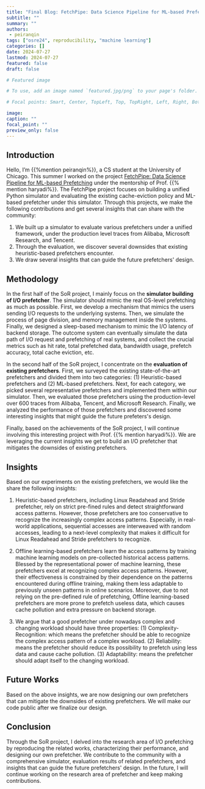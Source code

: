 ```yaml
---
title: "Final Blog: FetchPipe: Data Science Pipeline for ML-based Prefetching"
subtitle: ""
summary: ""
authors:
 - peiranqin
tags: ["osre24", reproducibility, "machine learning"]
categories: []
date: 2024-07-27
lastmod: 2024-07-27
featured: false
draft: false

# Featured image

# To use, add an image named `featured.jpg/png` to your page's folder.

# Focal points: Smart, Center, TopLeft, Top, TopRight, Left, Right, BottomLeft, Bottom, BottomRight.

image:
caption: ""
focal_point: ""
preview_only: false
---
```



## Introduction  


Hello, I’m {{%mention peiranqin%}}, a CS student at the University of Chicago. This summer I worked on the project [FetchPipe: Data Science Pipeline for ML-based Prefetching](/project/osre24/uchicago/fetchpipe/) under the mentorship of Prof. {{% mention haryadi%}}. The FetchPipe project focuses on building a unified Python simulator and evaluating the existing cache-eviction policy and ML-based prefetcher under this simulator. Through this projects, we make the following contributions and get several insights that can share with the community:  


1. We built up a simulator to evaluate various prefetchers under a unified framework, under the production level traces from Alibaba, Microsoft Research, and Tencent.  
2. Through the evaluation, we discover several downsides that existing heuristic-based prefetchers encounter.  
3. We draw several insights that can guide the future prefetchers' design.  


## Methodology  
In the first half of the SoR project, I mainly focus on the **simulator building of I/O prefetcher**. The simulator should mimic the real OS-level prefetching as much as possible. First, we develop a mechanism that mimics the users sending I/O requests to the underlying systems. Then, we simulate the process of page division, and memory management inside the systems. Finally, we designed a sleep-based mechanism to mimic the I/O latency of backend storage. The outcome system can eventually simulate the data path of I/O request and prefetching of real systems, and collect the crucial metrics such as hit rate, total prefetched data, bandwidth usage, prefetch accuracy, total cache eviction, etc.  


In the second half of the SoR project, I concentrate on the **evaluation of existing prefetchers**. First, we surveyed the existing state-of-the-art prefetchers and divided them into two categories: (1) Heuristic-based prefetchers and (2) ML-based prefetchers. Next, for each category, we picked several representative prefetchers and implemented them within our simulator. Then, we evaluated those prefetchers using the production-level over 600 traces from Alibaba, Tencent, and Microsoft Research. Finally, we analyzed the performance of those prefetchers and discovered some interesting insights that might guide the future prefeters's design.  


Finally, based on the achievements of the SoR project, I will continue involving this interesting project with Prof. {{% mention haryadi%}}. We are leveraging the current insights we get to build an I/O prefetcher that mitigates the downsides of existing prefetchers.  




## Insights  
Based on our experiments on the existing prefetchers, we would like the share the following insights:
1. Heuristic-based prefetchers, including Linux Readahead and Stride prefetcher, rely on strict pre-fined rules and detect straightforward access patterns. However, those prefetchers are too conservative to recognize the increasingly complex access patterns. Especially, in real-world applications, sequential accesses are interweaved with random accesses, leading to a next-level complexity that makes it difficult for Linux Readahead and Stride prefetchers to recognize.  


2. Offline learning-based prefetchers learn the access patterns by training machine learning models on pre-collected historical access patterns. Blessed by the representational power of machine learning, these prefetchers excel at recognizing complex access patterns. However, their effectiveness is constrained by their dependence on the patterns encountered during offline training, making them less adaptable to previously unseen patterns in online scenarios. Moreover, due to not relying on the pre-defined rule of prefetching, Offline learning-based prefetchers are more prone to prefetch useless data, which causes cache pollution and extra pressure on backend storage.  


3. We argue that a good prefetcher under nowadays complex and changing workload should have three properties: (1) Complexity-Recognition: which means the prefetcher should be able to recognize the complex access pattern of a complex workload. (2) Reliability: means the prefetcher should reduce its possibility to prefetch using less data and cause cache pollution. (3) Adaptability: means the prefetcher should adapt itself to the changing workload.  


## Future Works  


Based on the above insights, we are now designing our own prefetchers that can mitigate the downsides of existing prefetchers. We will make our code public after we finalize our design.  


## Conclusion  
Through the SoR project, I delved into the research area of I/O prefetching by reproducing the related works, characterizing their performance, and designing our own prefetcher. We contribute to the community with a comprehensive simulator, evaluation results of related prefetchers, and insights that can guide the future prefetchers' design. In the future, I will continue working on the research area of prefetcher and keep making contributions.
